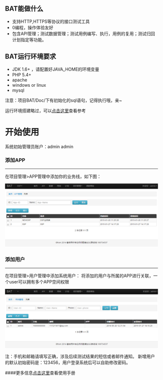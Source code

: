 ## BAT能做什么
* 支持HTTP,HTTPS等协议的接口测试工具
* 0编程，操作体验友好
* 包含API管理；测试数据管理；测试用例编写、执行，用例的复用；测试归回计划指定等功能。

## BAT运行环境要求
* JDK 1.6+ ，请配置好JAVA_HOME的环境变量
* PHP 5.4+ 
* apache
* windows or linux
* mysql

注意：项目BAT/Doc/下有初始化的sql语句，记得执行哦，亲~

运行环境搭建略过，可以<a href="http://www.php100.com/html/itnews/it/2013/0219/12062.html" title="Title">点击这里</a>查看参考

开始使用
=============
系统初始管理员账户：admin admin
### 添加APP
--------
在项目管理>APP管理中添加你的业务线，如下图：

![APP管理](https://github.com/autowang/Static/blob/master/images/add-app.jpg)

### 添加用户
--------
在项目管理>用户管理中添加系统用户：
将添加的用户与所属的APP进行关联，一个user可以拥有多个APP空间权限

![用户管理](https://github.com/autowang/Static/blob/master/images/user-manager.jpg)

注：手机和邮箱请填写正确，涉及后续测试结果的短信或者邮件通知。
新增用户的默认初始密码是：123456，用户登录系统后可以自助修改密码。

####更多信息<a href="https://github.com/autowang/BAT/blob/master/Doc/BAT%E4%BD%BF%E7%94%A8%E6%89%8B%E5%86%8C.docx?raw=true">点击这里</a>查看使用手册


